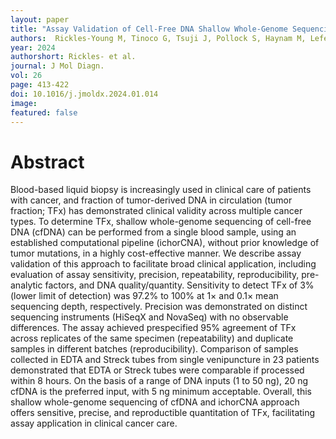 ```yaml
---
layout: paper
title: "Assay Validation of Cell-Free DNA Shallow Whole-Genome Sequencing to Determine Tumor Fraction in Advanced Cancers"
authors:  Rickles-Young M, Tinoco G, Tsuji J, Pollock S, Haynam M, Lefebvre H, Glover K, Owen DH, Collier KA, Ha G, Adalsteinsson VA, Cibulskis C, Lennon NJ, Stover DG.
year: 2024
authorshort: Rickles- et al.
journal: J Mol Diagn.
vol: 26
page: 413-422
doi: 10.1016/j.jmoldx.2024.01.014
image: 
featured: false
---
```


# Abstract
Blood-based liquid biopsy is increasingly used in clinical care of patients with cancer, and fraction of tumor-derived DNA in circulation (tumor fraction; TFx) has demonstrated clinical validity across multiple cancer types. To determine TFx, shallow whole-genome sequencing of cell-free DNA (cfDNA) can be performed from a single blood sample, using an established computational pipeline (ichorCNA), without prior knowledge of tumor mutations, in a highly cost-effective manner. We describe assay validation of this approach to facilitate broad clinical application, including evaluation of assay sensitivity, precision, repeatability, reproducibility, pre-analytic factors, and DNA quality/quantity. Sensitivity to detect TFx of 3% (lower limit of detection) was 97.2% to 100% at 1× and 0.1× mean sequencing depth, respectively. Precision was demonstrated on distinct sequencing instruments (HiSeqX and NovaSeq) with no observable differences. The assay achieved prespecified 95% agreement of TFx across replicates of the same specimen (repeatability) and duplicate samples in different batches (reproducibility). Comparison of samples collected in EDTA and Streck tubes from single venipuncture in 23 patients demonstrated that EDTA or Streck tubes were comparable if processed within 8 hours. On the basis of a range of DNA inputs (1 to 50 ng), 20 ng cfDNA is the preferred input, with 5 ng minimum acceptable. Overall, this shallow whole-genome sequencing of cfDNA and ichorCNA approach offers sensitive, precise, and reproductible quantitation of TFx, facilitating assay application in clinical cancer care.
